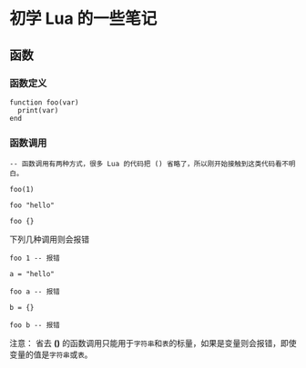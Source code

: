 # 初学 Lua 的一些笔记

## 函数

### 函数定义

```
function foo(var)
  print(var)
end
```

### 函数调用

```
-- 函数调用有两种方式，很多 Lua 的代码把 () 省略了，所以刚开始接触到这类代码看不明白。

foo(1)

foo "hello"

foo {}
```

下列几种调用则会报错

```
foo 1 -- 报错

a = "hello"

foo a -- 报错

b = {}

foo b -- 报错
```

注意： 省去 __()__ 的函数调用只能用于`字符串`和`表`的标量，如果是变量则会报错，即使变量的值是`字符串`或`表`。
